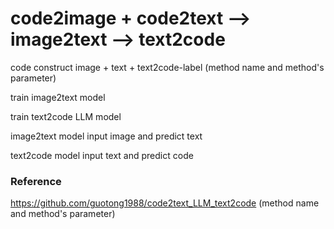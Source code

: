 # code2image + code2text --> image2text --> text2code

code construct image + text + text2code-label (method name and method's parameter)

train image2text model 

train text2code LLM model

image2text model input image and predict text

text2code model input text and predict code

### Reference

https://github.com/guotong1988/code2text_LLM_text2code (method name and method's parameter)
